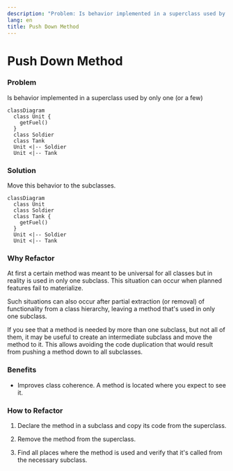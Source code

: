 ```yaml
---
description: "Problem: Is behavior implemented in a superclass used by only one (or a few) subclasses? Solution: Move this behavior to the subclasses."
lang: en
title: Push Down Method
---
```

# Push Down Method 

### Problem

Is behavior implemented in a superclass used by only one (or a few)

```mermaid
classDiagram
  class Unit {
    getFuel()
  }
  class Soldier 
  class Tank 
  Unit <|-- Soldier
  Unit <|-- Tank
```


### Solution

Move this behavior to the subclasses.

```mermaid
classDiagram
  class Unit 
  class Soldier 
  class Tank {
    getFuel()
  }
  Unit <|-- Soldier
  Unit <|-- Tank
```

### Why Refactor

At first a certain method was meant to be universal for all classes but
in reality is used in only one subclass. This situation can occur when
planned features fail to materialize.

Such situations can also occur after partial extraction (or removal) of
functionality from a class hierarchy, leaving a method that's used in
only one subclass.

If you see that a method is needed by more than one subclass, but not
all of them, it may be useful to create an intermediate subclass and
move the method to it. This allows avoiding the code duplication that
would result from pushing a method down to all subclasses.

### Benefits

-   Improves class coherence. A method is located where you expect to
    see it.

### How to Refactor

1.  Declare the method in a subclass and copy its code from the
    superclass.

2.  Remove the method from the superclass.

3.  Find all places where the method is used and verify that it's called
    from the necessary subclass.
